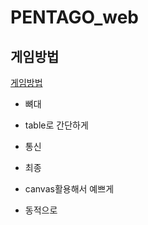# PENTAGO_web

## 게임방법 

[게임방법](http://www.puzzlia.co.kr/m/product_detail.html?brand_uid=774)

* 뼈대
*   table로 간단하게
*   통신

* 최종
*   canvas활용해서 예쁘게
*   동적으로
